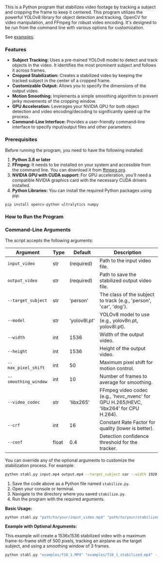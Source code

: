This is a Python program that stabilizes video footage by tracking a subject and cropping the frame to keep it centered. This program utilizes the powerful YOLOv8 library for object detection and tracking, OpenCV for video manipulation, and FFmpeg for robust video encoding. It's designed to be run from the command line with various options for customization.

See [examples](https://github.com/hunterchen7/stabl/tree/main/examples).

### Features

- **Subject Tracking:** Uses a pre-trained YOLOv8 model to detect and track objects in the video. It identifies the most prominent subject and follows it across frames.
- **Cropped Stabilization:** Creates a stabilized video by keeping the tracked subject in the center of a cropped frame.
- **Customizable Output:** Allows you to specify the dimensions of the output video.
- **Motion Smoothing:** Implements a simple smoothing algorithm to prevent jerky movements of the cropping window.
- **GPU Acceleration:** Leverages your NVIDIA GPU for both object detection and video encoding/decoding to significantly speed up the process.
- **Command-Line Interface:** Provides a user-friendly command-line interface to specify input/output files and other parameters.

### Prerequisites

Before running the program, you need to have the following installed:

1.  **Python 3.8 or later**
2.  **FFmpeg:** It needs to be installed on your system and accessible from the command line. You can download it from [ffmpeg.org](https://ffmpeg.org/download.html).
3.  **NVIDIA GPU with CUDA support:** For GPU acceleration, you'll need a compatible NVIDIA graphics card with the necessary CUDA drivers installed.
4.  **Python Libraries:** You can install the required Python packages using pip:

```bash
pip install opencv-python ultralytics numpy
```

### How to Run the Program

### Command-Line Arguments

The script accepts the following arguments:

| Argument            | Type    | Default      | Description |
|---------------------|---------|--------------|-------------|
| `input_video`       | str     | (required)   | Path to the input video file. |
| `output_video`      | str     | (required)   | Path to save the stabilized output video file. |
| `--target_subject`  | str     | 'person'     | The class of the subject to track (e.g., 'person', 'car', 'dog'). |
| `--model`           | str     | 'yolov8l.pt' | YOLOv8 model to use (e.g., yolov8n.pt, yolov8l.pt). |
| `--width`           | int     | 1536         | Width of the output video. |
| `--height`          | int     | 1536         | Height of the output video. |
| `--max_pixel_shift` | int     | 50           | Maximum pixel shift for motion control. |
| `--smoothing_window`| int     | 10           | Number of frames to average for smoothing. |
| `--video_codec`     | str     | 'libx265'    | FFmpeg video codec (e.g., 'hevc_nvenc' for GPU H.265/HEVC, 'libx264' for CPU H.264). |
| `--crf`             | int     | 16           | Constant Rate Factor for quality (lower is better). |
| `--conf`            | float   | 0.4          | Detection confidence threshold for the tracker. |

You can override any of the optional arguments to customize the stabilization process. For example:

```bash
python stabl.py input.mp4 output.mp4 --target_subject car --width 1920 --height 1080 --video_codec hevc_nvenc --crf 10 --conf 0.5
```


1.  Save the code above as a Python file named `stabilize.py`.
2.  Open your console or terminal.
3.  Navigate to the directory where you saved `stabilize.py`.
4.  Run the program with the required arguments.

**Basic Usage:**

```bash
python stabl.py "path/to/your/input_video.mp4" "path/to/your/stabilized_video.mp4"
```

**Example with Optional Arguments:**

This example will create a 1536x1536 stabilized video with a maximum frame-to-frame shift of 500 pixels, tracking an airplane as the target subject, and using a smoothing window of 3 frames.

```bash
python stabl.py "examples/f18_1.MP4" "examples/f18_1_stabilized.mp4" --width 1536 --height 1536 --target_subject airplane --smoothing_window 3 --max_pixel_shift 500

```
